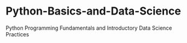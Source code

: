 # Python-Basics-and-Data-Science
Python Programming Fundamentals and Introductory Data Science Practices
